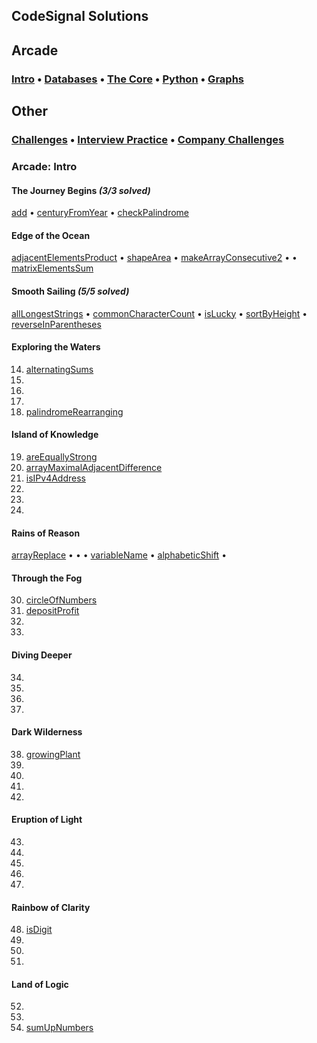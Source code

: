 ## CodeSignal Solutions

## Arcade
### [Intro](#Arcade-Intro) • [Databases](#Arcade-Intro) • [The Core](#Arcade-Intro) • [Python](#Arcade-Intro) • [Graphs](#Arcade-Intro)

## Other
### [Challenges](#Arcade-Intro) • [Interview Practice](#Arcade-Intro) • [Company Challenges](#Arcade-Intro)

### Arcade: Intro

#### The Journey Begins *(3/3 solved)*
[add](https://github.com/ekaterinakuzmina/CodeSignal-solutions/blob/master/Arcade/Intro/1.add.py) • [centuryFromYear](https://github.com/ekaterinakuzmina/CodeSignal-solutions/blob/master/Arcade/Intro/2.centuryFromYear.py) • [checkPalindrome](https://github.com/ekaterinakuzmina/CodeSignal-solutions/blob/master/Arcade/Intro/3.checkPalindrome.py)
#### Edge of the Ocean
[adjacentElementsProduct](https://github.com/ekaterinakuzmina/CodeSignal-solutions/blob/master/Arcade/Intro/4.adjacentElementsProduct.py) • [shapeArea](https://github.com/ekaterinakuzmina/CodeSignal-solutions/blob/master/Arcade/Intro/5.shapeArea.py) • [makeArrayConsecutive2](https://github.com/ekaterinakuzmina/CodeSignal-solutions/blob/master/Arcade/Intro/6.makeArrayConsecutive2.py) •  • [matrixElementsSum](https://github.com/ekaterinakuzmina/CodeSignal-solutions/blob/master/Arcade/Intro/8.matrixElementsSum.py)
#### Smooth Sailing *(5/5 solved)*
[allLongestStrings](https://github.com/ekaterinakuzmina/CodeSignal-solutions/blob/master/Arcade/Intro/9.allLongestStrings.py) • [commonCharacterCount](https://github.com/ekaterinakuzmina/CodeSignal-solutions/blob/master/Arcade/Intro/10.commonCharacterCount.py) • [isLucky](https://github.com/ekaterinakuzmina/CodeSignal-solutions/blob/master/Arcade/Intro/11.isLucky.py) • [sortByHeight](https://github.com/ekaterinakuzmina/CodeSignal-solutions/blob/master/Arcade/Intro/sortByHeight.py) • [reverseInParentheses](https://github.com/ekaterinakuzmina/CodeSignal-solutions/blob/master/Arcade/Intro/reverseInParentheses.py)
#### Exploring the Waters
14. [alternatingSums](https://github.com/ekaterinakuzmina/CodeSignal-solutions/blob/master/Arcade/Intro/alternatingSums.py)
15. 
16. 
17. 
18. [palindromeRearranging](https://github.com/ekaterinakuzmina/CodeSignal-solutions/blob/master/Arcade/Intro/palindromeRearranging.py)
#### Island of Knowledge
19. [areEquallyStrong](https://github.com/ekaterinakuzmina/CodeSignal-solutions/blob/master/Arcade/Intro/areEquallyStrong.py)
20. [arrayMaximalAdjacentDifference](https://github.com/ekaterinakuzmina/CodeSignal-solutions/blob/master/Arcade/Intro/arrayMaximalAdjacentDifference.py)
21. [isIPv4Address](https://github.com/ekaterinakuzmina/CodeSignal-solutions/blob/master/Arcade/Intro/isIPv4Address.py)
22. 
23. 
24. 
#### Rains of Reason
[arrayReplace](https://github.com/ekaterinakuzmina/CodeSignal-solutions/blob/master/Arcade/Intro/arrayReplace.py) •  •  • [variableName](https://github.com/ekaterinakuzmina/CodeSignal-solutions/blob/master/Arcade/Intro/variableName.py) • [alphabeticShift](https://github.com/ekaterinakuzmina/CodeSignal-solutions/blob/master/Arcade/Intro/alphabeticShift.py)  • 
#### Through the Fog
30. [circleOfNumbers](https://github.com/ekaterinakuzmina/CodeSignal-solutions/blob/master/Arcade/Intro/30.circleOfNumbers.py)
31. [depositProfit](https://github.com/ekaterinakuzmina/CodeSignal-solutions/blob/master/Arcade/Intro/31.depositProfit.py)
32. 
33. 
#### Diving Deeper
34. 
35. 
36. 
37. 
#### Dark Wilderness
38. [growingPlant](https://github.com/ekaterinakuzmina/CodeSignal-solutions/blob/master/Arcade/Intro/growingPlant.py)
39. 
40. 
41. 
42. 
#### Eruption of Light
43. 
44. 
45. 
46. 
47. 
#### Rainbow of Clarity
48. [isDigit](https://github.com/ekaterinakuzmina/CodeSignal-solutions/blob/master/Arcade/Intro/48.isDigit.py)
49. 
50. 
51.
#### Land of Logic
52. 
53. 
54. [sumUpNumbers](https://github.com/ekaterinakuzmina/CodeSignal-solutions/blob/master/Arcade/Intro/54.sumUpNumbers.py) 
